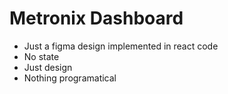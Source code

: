 # Metronix Dashboard

- Just a figma design implemented in react code
- No state
- Just design
- Nothing programatical
